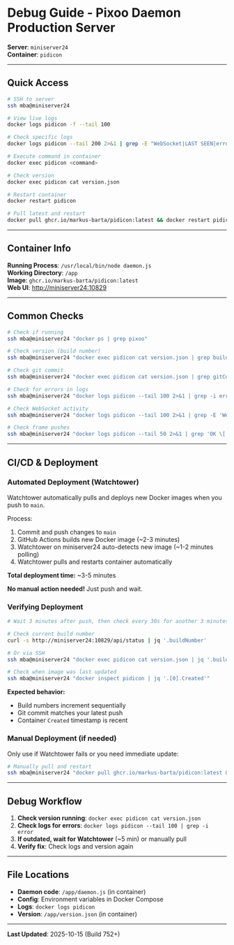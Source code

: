 # Debug Guide - Pixoo Daemon Production Server

**Server**: `miniserver24`  
**Container**: `pidicon`

---

## Quick Access

```bash
# SSH to server
ssh mba@miniserver24

# View live logs
docker logs pidicon -f --tail 100

# Check specific logs
docker logs pidicon --tail 200 2>&1 | grep -E "WebSocket|LAST SEEN|error"

# Execute command in container
docker exec pidicon <command>

# Check version
docker exec pidicon cat version.json

# Restart container
docker restart pidicon

# Pull latest and restart
docker pull ghcr.io/markus-barta/pidicon:latest && docker restart pidicon
```

---

## Container Info

**Running Process**: `/usr/local/bin/node daemon.js`  
**Working Directory**: `/app`  
**Image**: `ghcr.io/markus-barta/pidicon:latest`  
**Web UI**: <http://miniserver24:10829>

---

## Common Checks

```bash
# Check if running
ssh mba@miniserver24 "docker ps | grep pixoo"

# Check version (build number)
ssh mba@miniserver24 "docker exec pidicon cat version.json | grep buildNumber"

# Check git commit
ssh mba@miniserver24 "docker exec pidicon cat version.json | grep gitCommit"

# Check for errors in logs
ssh mba@miniserver24 "docker logs pidicon --tail 100 2>&1 | grep -i error"

# Check WebSocket activity
ssh mba@miniserver24 "docker logs pidicon --tail 100 2>&1 | grep -E 'WebSocket|broadcast'"

# Check frame pushes
ssh mba@miniserver24 "docker logs pidicon --tail 50 2>&1 | grep 'OK \['"
```

---

## CI/CD & Deployment

### Automated Deployment (Watchtower)

Watchtower automatically pulls and deploys new Docker images when you push to `main`.

Process:

1. Commit and push changes to `main`
2. GitHub Actions builds new Docker image (~2-3 minutes)
3. Watchtower on miniserver24 auto-detects new image (~1-2 minutes polling)
4. Watchtower pulls and restarts container automatically

**Total deployment time:** ~3-5 minutes

**No manual action needed!** Just push and wait.

### Verifying Deployment

```bash
# Wait 3 minutes after push, then check every 30s for another 3 minutes

# Check current build number
curl -s http://miniserver24:10829/api/status | jq '.buildNumber'

# Or via SSH
ssh mba@miniserver24 "docker exec pidicon cat version.json | jq '.buildNumber'"

# Check when image was last updated
ssh mba@miniserver24 "docker inspect pidicon | jq '.[0].Created'"
```

**Expected behavior:**

- Build numbers increment sequentially
- Git commit matches your latest push
- Container `Created` timestamp is recent

### Manual Deployment (if needed)

Only use if Watchtower fails or you need immediate update:

```bash
# Manually pull and restart
ssh mba@miniserver24 "docker pull ghcr.io/markus-barta/pidicon:latest && docker restart pidicon"
```

---

## Debug Workflow

1. **Check version running**: `docker exec pidicon cat version.json`
2. **Check logs for errors**: `docker logs pidicon --tail 100 | grep -i error`
3. **If outdated, wait for Watchtower** (~5 min) or manually pull
4. **Verify fix**: Check logs and version again

---

## File Locations

- **Daemon code**: `/app/daemon.js` (in container)
- **Config**: Environment variables in Docker Compose
- **Logs**: `docker logs pidicon`
- **Version**: `/app/version.json` (in container)

---

**Last Updated**: 2025-10-15 (Build 752+)
